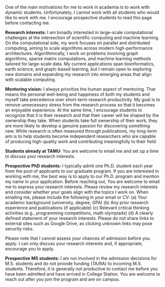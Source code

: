 One of the main motivations for me to work in academia is to work with dynamic students. 
Unfortunately, I cannot work with all students who would like to work with me. 
I encourage prospective students to read this page before contacting me.

**Research interests:** I am broadly interested in large-scale computational challenges at the intersection of scientific computing and machine learning.
On the computational side, my work focuses on parallel and distributed computing, 
aiming to scale algorithms across modern high-performance architectures.
Algorithmically, I work on problems involving graph algorithms, sparse matrix computations, and machine learning methods tailored for large-scale data.
My current applications span bioinformatics, earth science, and graph-based learning, 
but I remain open to exploring new domains and expanding my research into emerging areas that align with scalable computing.

**Mentoring vision:** I always prioritize the human aspect of mentoring. 
That means the personal well-being and happiness of both my students and myself take precedence over short-term research productivity.
My goal is to remove unnecessary stress from the research process so that it becomes an enjoyable experience. 
At the same time, I encourage students to recognize that it is their research and that their career will be shaped by the ownership they take.
When students take full ownership of their work, they are more likely to develop a genuine passion for discovering something new.
While research is often measured through publications, 
my long-term aim is to help students become independent researchers who are capable of producing high-quality work and contributing meaningfully to their field.

**Students already at TAMU:** You are welcome to email me and set up a time to discuss your research interests.

**Prospective PhD students:** I typically admit one Ph.D. student each year from the pool of applicants to our graduate program.
If you are interested in working with me, the best way is to apply to our Ph.D. program and mention my name in your application. Before reaching out, 
You are welcome to email me to express your research interests. 
Please review my research interests and consider whether your goals align with the topics I work on.
When emailing me, please include the following in your email or CV:
(a) Your academic background (university, degree, GPA)
(b) Any prior research experience and publications (if applicable)
(c) Relevant critical thinking activities (e.g., programming competitions, math olympiads)
(d) A clearly defined statement of your research interests. 
Please do not share links to external sites such as Google Drive, as clicking unknown links may pose security risks.

Please note that I cannot assess your chances of admission before you apply. 
I can only discuss your research interests and, if appropriate, encourage you to apply.



**Prospective MS students:** I am not involved in the admission decisions for M.S. students 
and do not provide funding (TA/RA) to incoming M.S. students.
Therefore, it is generally not productive to contact me before you have been admitted 
and have arrived in College Station.
You are welcome to reach out after you join the program and are on campus.

